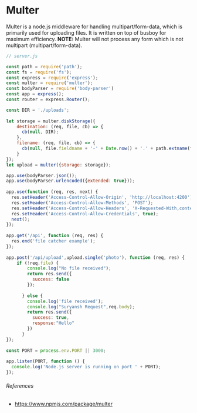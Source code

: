 # Multer
Multer is a node.js middleware for handling multipart/form-data, which is primarily used for uploading files. It is written on top of busboy for maximum efficiency.
**NOTE:** Multer will not process any form which is not multipart (multipart/form-data).

```javascript
// server.js

const path = require('path');
const fs = require('fs');
const express = require('express');
const multer = require('multer');
const bodyParser = require('body-parser')
const app = express();
const router = express.Router();

const DIR = './uploads';
 
let storage = multer.diskStorage({
    destination: (req, file, cb) => {
      cb(null, DIR);
    },
    filename: (req, file, cb) => {
      cb(null, file.fieldname + '-' + Date.now() + '.' + path.extname(file.originalname));
    }
});
let upload = multer({storage: storage});

app.use(bodyParser.json());
app.use(bodyParser.urlencoded({extended: true}));
 
app.use(function (req, res, next) {
  res.setHeader('Access-Control-Allow-Origin', 'http://localhost:4200');
  res.setHeader('Access-Control-Allow-Methods', 'POST');
  res.setHeader('Access-Control-Allow-Headers', 'X-Requested-With,content-type');
  res.setHeader('Access-Control-Allow-Credentials', true);
  next();
});
 
app.get('/api', function (req, res) {
  res.end('file catcher example');
});
 
app.post('/api/upload',upload.single('photo'), function (req, res) {
    if (!req.file) {
        console.log("No file received");
        return res.send({
          success: false
        });
    
      } else {
        console.log('file received');
        console.log("Suryansh Request",req.body);
        return res.send({
          success: true,
          response:"Hello"
        })
      }
});
 
const PORT = process.env.PORT || 3000;
 
app.listen(PORT, function () {
  console.log('Node.js server is running on port ' + PORT);
});
```

###### References
- https://www.npmjs.com/package/multer
